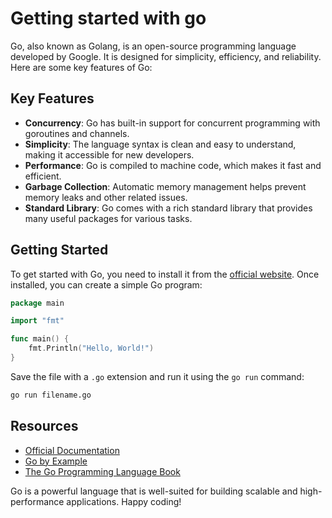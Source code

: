 # Getting started with go

Go, also known as Golang, is an open-source programming language developed by Google. It is designed for simplicity, efficiency, and reliability. Here are some key features of Go:

## Key Features

- **Concurrency**: Go has built-in support for concurrent programming with goroutines and channels.
- **Simplicity**: The language syntax is clean and easy to understand, making it accessible for new developers.
- **Performance**: Go is compiled to machine code, which makes it fast and efficient.
- **Garbage Collection**: Automatic memory management helps prevent memory leaks and other related issues.
- **Standard Library**: Go comes with a rich standard library that provides many useful packages for various tasks.

## Getting Started

To get started with Go, you need to install it from the [official website](https://golang.org/). Once installed, you can create a simple Go program:

```go
package main

import "fmt"

func main() {
    fmt.Println("Hello, World!")
}
```

Save the file with a `.go` extension and run it using the `go run` command:

```sh
go run filename.go
```

## Resources

- [Official Documentation](https://golang.org/doc/)
- [Go by Example](https://gobyexample.com/)
- [The Go Programming Language Book](https://www.gopl.io/)

Go is a powerful language that is well-suited for building scalable and high-performance applications. Happy coding!